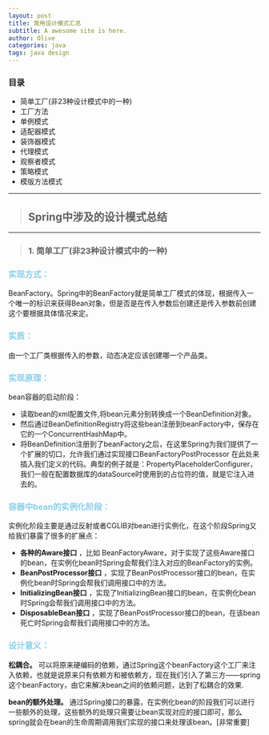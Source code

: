 ```yaml
---
layout: post
title: 常用设计模式汇总
subtitle: A awesome site is here.
author: Olive
categories: java
tags: java design
---
```


### 目录
+ 简单工厂(非23种设计模式中的一种)
+ 工厂方法
+ 单例模式
+ 适配器模式
+ 装饰器模式
+ 代理模式
+ 观察者模式
+ 策略模式
+ 模版方法模式
***
> ## Spring中涉及的设计模式总结
***
>  ### 1. 简单工厂(非23种设计模式中的一种)
### <b style="color:skyblue">实现方式：</b>
BeanFactory。Spring中的BeanFactory就是简单工厂模式的体现，根据传入一个唯一的标识来获得Bean对象，但是否是在传入参数后创建还是传入参数前创建这个要根据具体情况来定。

### <b style="color:skyblue">实质：</b>
由一个工厂类根据传入的参数，动态决定应该创建哪一个产品类。

### <b style="color:skyblue">实现原理：</b>
bean容器的启动阶段：
+ 读取bean的xml配置文件,将bean元素分别转换成一个BeanDefinition对象。
+ 然后通过BeanDefinitionRegistry将这些bean注册到beanFactory中，保存在它的一个ConcurrentHashMap中。
+ 将BeanDefinition注册到了beanFactory之后，在这里Spring为我们提供了一个扩展的切口，允许我们通过实现接口BeanFactoryPostProcessor 在此处来插入我们定义的代码。典型的例子就是：PropertyPlaceholderConfigurer，我们一般在配置数据库的dataSource时使用到的占位符的值，就是它注入进去的。

### <b style="color:skyblue">容器中bean的实例化阶段：</b>

实例化阶段主要是通过反射或者CGLIB对bean进行实例化，在这个阶段Spring又给我们暴露了很多的扩展点：

+ **各种的Aware接口** ，比如 BeanFactoryAware，对于实现了这些Aware接口的bean，在实例化bean时Spring会帮我们注入对应的BeanFactory的实例。
+ **BeanPostProcessor接口** ，实现了BeanPostProcessor接口的bean，在实例化bean时Spring会帮我们调用接口中的方法。
+ **InitializingBean接口** ，实现了InitializingBean接口的bean，在实例化bean时Spring会帮我们调用接口中的方法。
+ **DisposableBean接口** ，实现了BeanPostProcessor接口的bean，在该bean死亡时Spring会帮我们调用接口中的方法。

### <b style="color:skyblue">设计意义：</b>
**松耦合。** 可以将原来硬编码的依赖，通过Spring这个beanFactory这个工厂来注入依赖，也就是说原来只有依赖方和被依赖方，现在我们引入了第三方——spring这个beanFactory，由它来解决bean之间的依赖问题，达到了松耦合的效果.

**bean的额外处理。** 通过Spring接口的暴露，在实例化bean的阶段我们可以进行一些额外的处理，这些额外的处理只需要让bean实现对应的接口即可，那么spring就会在bean的生命周期调用我们实现的接口来处理该bean。[非常重要]




